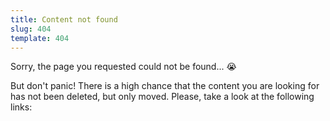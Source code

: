 ```yaml
---
title: Content not found
slug: 404
template: 404
---
```


Sorry, the page you requested could not be found... 😭

But don't panic! There is a high chance that the content you are looking for
has not been deleted, but only moved. Please, take a look at the following
links: